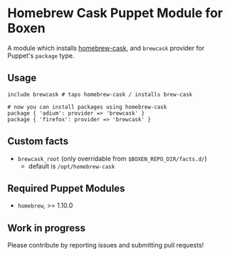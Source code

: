 Homebrew Cask Puppet Module for Boxen
=====================================

A module which installs [homebrew-cask](https://github.com/caskroom/homebrew-cask), and `brewcask` provider for Puppet's `package` type.

## Usage

```puppet
include brewcask # taps homebrew-cask / installs brew-cask

# now you can install packages using homebrew-cask
package { 'adium': provider => 'brewcask' }
package { 'firefox': provider => 'brewcask' }
```

## Custom facts

 - `brewcask_root` (only overridable from `$BOXEN_REPO_DIR/facts.d/`)
   - default is `/opt/homebrew-cask`

## Required Puppet Modules

 - `homebrew`, >= 1.10.0

## Work in progress

Please contribute by reporting issues and submitting pull requests!
